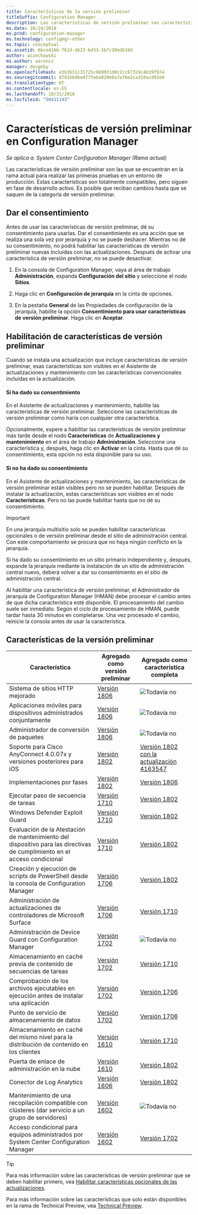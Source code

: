 ```yaml
---
title: Características de la versión preliminar
titleSuffix: Configuration Manager
description: Las características de versión preliminar son características que se encuentran en la Rama actual para realizar las primeras pruebas en un entorno de producción.
ms.date: 10/24/2018
ms.prod: configuration-manager
ms.technology: configmgr-other
ms.topic: conceptual
ms.assetid: 6bce416b-761d-4b23-bd33-5b7c30edb10d
author: aczechowski
ms.author: aaroncz
manager: dougeby
ms.openlocfilehash: e3b3b31c31725c6b9931d0c2cc67324c4b39f974
ms.sourcegitcommit: 8791bb9be477fe6a029e8a7a76e2ca310acd92e0
ms.translationtype: HT
ms.contentlocale: es-ES
ms.lasthandoff: 10/31/2018
ms.locfileid: "50411143"
---
```

# <a name="pre-release-features-in-configuration-manager"></a>Características de versión preliminar en Configuration Manager

*Se aplica a: System Center Configuration Manager (Rama actual)*

Las características de versión preliminar son las que se encuentran en la rama actual para realizar las primeras pruebas en un entorno de producción. Estas características son totalmente compatibles, pero siguen en fase de desarrollo activo. Es posible que reciban cambios hasta que se saquen de la categoría de versión preliminar.



## <a name="give-consent"></a>Dar el consentimiento  

Antes de usar las características de versión preliminar, dé su consentimiento para usarlas. Dar el consentimiento es una acción que se realiza una sola vez por jerarquía y no se puede deshacer. Mientras no dé su consentimiento, no podrá habilitar las características de versión preliminar nuevas incluidas con las actualizaciones. Después de activar una característica de versión preliminar, no se puede desactivar.

1. En la consola de Configuration Manager, vaya al área de trabajo **Administración**, expanda **Configuración del sitio** y seleccione el nodo **Sitios**.  

2. Haga clic en **Configuración de jerarquía** en la cinta de opciones.  

3. En la pestaña **General** de las Propiedades de configuración de la jerarquía, habilite la opción **Consentimiento para usar características de versión preliminar**. Haga clic en **Aceptar**.  



## <a name="enabling-pre-release-features"></a>Habilitación de características de versión preliminar

Cuando se instala una actualización que incluye características de versión preliminar, esas características son visibles en el Asistente de actualizaciones y mantenimiento con las características convencionales incluidas en la actualización.

#### <a name="if-you-have-given-consent"></a>Si ha dado su consentimiento
En el Asistente de actualizaciones y mantenimiento, habilite las características de versión preliminar. Seleccione las características de versión preliminar como haría con cualquier otra característica.     

Opcionalmente, espere a habilitar las características de versión preliminar más tarde desde el nodo **Características** de **Actualizaciones y mantenimiento** en el área de trabajo **Administración**. Seleccione una característica y, después, haga clic en **Activar** en la cinta. Hasta que dé su consentimiento, esta opción no está disponible para su uso.

#### <a name="if-you-havent-given-consent"></a>Si no ha dado su consentimiento
En el Asistente de actualizaciones y mantenimiento, las características de versión preliminar están visibles pero no se pueden habilitar. Después de instalar la actualización, estas características son visibles en el nodo **Características**. Pero no las puede habilitar hasta que no dé su consentimiento.


> [!Important]  
> En una jerarquía multisitio solo se pueden habilitar características opcionales o de versión preliminar desde el sitio de administración central. Con este comportamiento se procura que no haya ningún conflicto en la jerarquía. <!--507197-->  
> 
> Si ha dado su consentimiento en un sitio primario independiente y, después, expande la jerarquía mediante la instalación de un sitio de administración central nuevo, deberá volver a dar su consentimiento en el sitio de administración central.  

Al habilitar una característica de versión preliminar, el Administrador de jerarquía de Configuration Manager (HMAN) debe procesar el cambio antes de que dicha característica esté disponible. El procesamiento del cambio suele ser inmediato. Según el ciclo de procesamiento de HMAN, puede tardar hasta 30 minutos en completarse. Una vez procesado el cambio, reinicie la consola antes de usar la característica.



## <a name="pre-release-features"></a>Características de la versión preliminar

<!--Note/tip for target article

> [!Note]  
> In this version of Configuration Manager, <feature name> is a pre-release feature. To enable it, see [Pre-release features](/sccm/core/servers/manage/pre-release-features).  


> [!Tip]  
> This feature was first introduced in version 1702 as a [pre-release feature](/sccm/core/servers/manage/pre-release-features). Beginning with version 1706, this feature is no longer a pre-release feature.  

-->


| Característica          | Agregado como versión preliminar | Agregado como característica completa |  
|------------------|----------------------|-------------------------|
| Sistema de sitios HTTP mejorado<!--1356889,1358228-->|[Versión 1806](/sccm/core/plan-design/hierarchy/enhanced-http)|![Todavía no](media/red_x.png)|
| Aplicaciones móviles para dispositivos administrados conjuntamente<!--1357892-->|[Versión 1806](/sccm/core/clients/manage/co-management-switch-workloads#workloads-able-to-be-transitioned-to-intune)|![Todavía no](media/red_x.png)|
| Administrador de conversión de paquetes<!--1357861-->|[Versión 1806](/sccm/apps/pcm/package-conversion-manager)|![Todavía no](media/red_x.png)|
| Soporte para Cisco AnyConnect 4.0.07x y versiones posteriores para iOS<!--1357393-->|[Versión 1802](/sccm/mdm/deploy-use/create-vpn-profiles)| [Versión 1802 con la actualización 4163547](/sccm/mdm/deploy-use/create-vpn-profiles) |
| Implementaciones por fases <!--1356837-->|[Versión 1802](/sccm/osd/deploy-use/create-phased-deployment-for-task-sequence)|[Versión 1806](/sccm/osd/deploy-use/create-phased-deployment-for-task-sequence)|
| Ejecutar paso de secuencia de tareas <!-- 1261338 --> |  [Versión 1710](/sccm/osd/understand/task-sequence-steps#child-task-sequence) |[Versión 1802](/sccm/osd/deploy-use/manage-task-sequences-to-automate-tasks#add-child-task-sequences-to-a-task-sequence)|
| Windows Defender Exploit Guard <!-- 1355468 --> |  [Versión 1710](/sccm/protect/deploy-use/create-deploy-exploit-guard-policy) |[Versión 1802](/sccm/protect/deploy-use/create-deploy-exploit-guard-policy)|
| Evaluación de la Atestación de mantenimiento del dispositivo para las directivas de cumplimiento en el acceso condicional <!-- 1235616 --> |  [Versión 1710](/sccm/mdm/deploy-use/manage-access-to-o365-services-for-pcs-managed-by-sccm) |[Versión 1802](/sccm/mdm/deploy-use/manage-access-to-o365-services-for-pcs-managed-by-sccm)|
| Creación y ejecución de scripts de PowerShell desde la consola de Configuration Manager <!-- 1236459 --> |  [Versión 1706](/sccm/apps/deploy-use/create-deploy-scripts)|[Versión 1802](/sccm/apps/deploy-use/create-deploy-scripts)|
| Administración de actualizaciones de controladores de Microsoft Surface <!-- 1098490 --> |  [Versión 1706](/sccm/sum/get-started/configure-classifications-and-products) | [Versión 1710](/sccm/sum/get-started/configure-classifications-and-products)|
| Administración de Device Guard con Configuration Manager <!-- 1319346 --> |  [Versión 1702](/sccm/protect/deploy-use/use-device-guard-with-configuration-manager)|![Todavía no](media/red_x.png)|
| Almacenamiento en caché previa de contenido de secuencias de tareas <!-- 1021244 --> |  [Versión 1702](/sccm/osd/deploy-use/create-a-task-sequence-to-upgrade-an-operating-system#configure-pre-cache-content) | [Versión 1710](/sccm/osd/deploy-use/create-a-task-sequence-to-upgrade-an-operating-system#configure-pre-cache-content)|
| Comprobación de los archivos ejecutables en ejecución antes de instalar una aplicación <!-- 1284624 --> |   [Versión 1702](/sccm/apps/deploy-use/deploy-applications#how-to-check-for-running-executable-files-before-installing-an-application) |[Versión 1706](/sccm/apps/deploy-use/deploy-applications#how-to-check-for-running-executable-files-before-installing-an-application)|
| Punto de servicio de almacenamiento de datos <!-- 1277922 --> |  [Versión 1702](/sccm/core/servers/manage/data-warehouse) |[Versión 1706](/sccm/core/servers/manage/data-warehouse)|
| Almacenamiento en caché del mismo nivel para la distribución de contenido en los clientes <!-- 1101436 --> |  [Versión 1610](/sccm/core/plan-design/hierarchy/client-peer-cache) | [Versión 1710](/sccm/core/plan-design/hierarchy/client-peer-cache)|
| Puerta de enlace de administración en la nube <!-- 1101764 --> |  [Versión 1610](/sccm/core/clients/manage/plan-cloud-management-gateway) |[Versión 1802](/sccm/core/clients/manage/plan-cloud-management-gateway)|
| Conector de Log Analytics <!-- 1236739 --> | [Versión 1606](/sccm/core/clients/manage/sync-data-log-analytics) |[Versión 1802](/sccm/core/clients/manage/sync-data-log-analytics)|
| Mantenimiento de una recopilación compatible con clústeres (dar servicio a un grupo de servidores) <!-- 1081776 --> | [Versión 1602](/sccm/core/get-started/capabilities-in-technical-preview-1605#BKMK_ServerGroups)|![Todavía no](media/red_x.png)|
| Acceso condicional para equipos administrados por System Center Configuration Manager <!--  --> | [Versión 1602](/sccm/mdm/deploy-use/manage-access-to-o365-services-for-pcs-managed-by-sccm)     | [Versión 1702](/sccm/mdm/deploy-use/manage-access-to-o365-services-for-pcs-managed-by-sccm)                     |
<!--Image used = ![Not yet](media/red_x.png) -->

> [!Tip]  
> Para más información sobre las características de versión preliminar que se deben habilitar primero, vea [Habilitar características opcionales de las actualizaciones](/sccm/core/servers/manage/install-in-console-updates#bkmk_options).  
> 
> Para más información sobre las características que solo están disponibles en la rama de Technical Preview, vea [Technical Preview](/sccm/core/get-started/technical-preview).  
